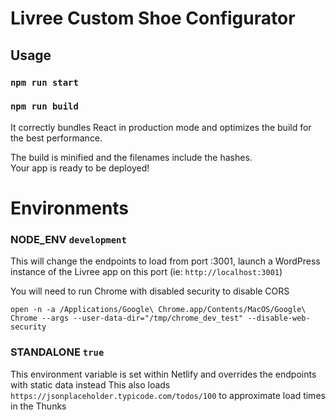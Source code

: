 # Livree Custom Shoe Configurator

## Usage

### `npm run start`

### `npm run build`

It correctly bundles React in production mode and optimizes the build for the best performance.

The build is minified and the filenames include the hashes.\
Your app is ready to be deployed!

# Environments

### NODE_ENV `development`

This will change the endpoints to load from port :3001, launch a WordPress instance of the Livree app on this port (ie: `http://localhost:3001`)

You will need to run Chrome with disabled security to disable CORS

`open -n -a /Applications/Google\ Chrome.app/Contents/MacOS/Google\ Chrome --args --user-data-dir="/tmp/chrome_dev_test" --disable-web-security`

### STANDALONE `true`

This environment variable is set within Netlify and overrides the endpoints with static data instead
This also loads `https://jsonplaceholder.typicode.com/todos/100` to approximate load times in the Thunks
